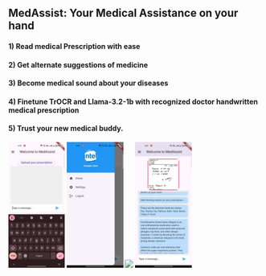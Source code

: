 ## MedAssist: Your Medical Assistance on your hand

#### 1) Read medical Prescription with ease
#### 2) Get alternate suggestions of medicine
#### 3) Become medical sound about your diseases
#### 4) Finetune TrOCR and Llama-3.2-1b with recognized doctor handwritten medical prescription
#### 5) Trust your new medical buddy.
<p><img src="medassist1.jpeg" height="250>
<img src="medassist2.jpeg" height="250">
<img src="medassist3.jpeg" height="250">
<img src="medassist4.jpeg" height="250">
<img src="medassist5.jpeg" height="250">
</p>

